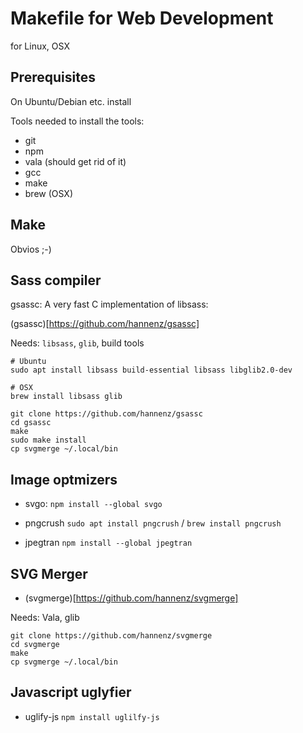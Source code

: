 # Makefile for Web Development

for Linux, OSX


## Prerequisites


On Ubuntu/Debian etc. install

Tools needed to install the tools:

- git
- npm
- vala (should get rid of it)
- gcc
- make
- brew (OSX)


## Make

Obvios ;-)


## Sass compiler

gsassc: A very fast C implementation of libsass:

(gsassc)[https://github.com/hannenz/gsassc]

Needs: `libsass`, `glib`, build tools


```
# Ubuntu
sudo apt install libsass build-essential libsass libglib2.0-dev

# OSX
brew install libsass glib

git clone https://github.com/hannenz/gsassc
cd gsassc
make
sudo make install
cp svgmerge ~/.local/bin
```


## Image optmizers

- svgo: `npm install --global svgo`

- pngcrush `sudo apt install pngcrush` / `brew install pngcrush`

- jpegtran `npm install --global jpegtran`



## SVG Merger

- (svgmerge)[https://github.com/hannenz/svgmerge]

Needs: Vala, glib

```
git clone https://github.com/hannenz/svgmerge
cd svgmerge
make
cp svgmerge ~/.local/bin
```


## Javascript uglyfier

- uglify-js `npm install uglilfy-js`


